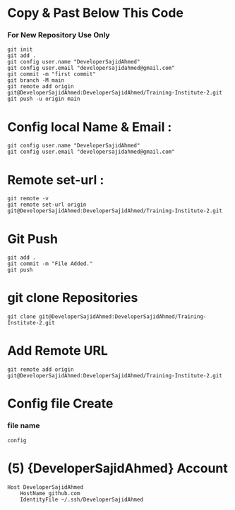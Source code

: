 # Copy & Past Below This Code
### For New Repository Use Only
```shell
git init
git add .
git config user.name "DeveloperSajidAhmed"
git config user.email "developersajidahmed@gmail.com"
git commit -m "first commit"
git branch -M main
git remote add origin git@DeveloperSajidAhmed:DeveloperSajidAhmed/Training-Institute-2.git
git push -u origin main
```

# Config local Name & Email :
```shell
git config user.name "DeveloperSajidAhmed"
git config user.email "developersajidahmed@gmail.com"
```

# Remote set-url :
```shell
git remote -v
git remote set-url origin git@DeveloperSajidAhmed:DeveloperSajidAhmed/Training-Institute-2.git
```

# Git Push
```shell
git add .
git commit -m "File Added."
git push
```

# git clone Repositories
```shell
git clone git@DeveloperSajidAhmed:DeveloperSajidAhmed/Training-Institute-2.git
```
# Add Remote URL
```shell
git remote add origin git@DeveloperSajidAhmed:DeveloperSajidAhmed/Training-Institute-2.git
```

# Config file Create
### file name 
```shell
config
```
# (5) {DeveloperSajidAhmed} Account
```shell
Host DeveloperSajidAhmed
    HostName github.com
    IdentityFile ~/.ssh/DeveloperSajidAhmed
```